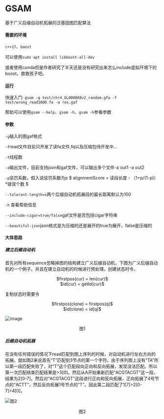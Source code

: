 # GSAM

基于广义后缀自动机拓展的泛基因图匹配算法

#### 需要的环境

`c++17`、`boost`

可以使用`sudo apt install libboost-all-dev`

或者使用conda但是作者研究了半天还是没有研究出来怎么include虚拟环境下的boost，救救孩子吧。

#### 运行

快速入门: `gsam -g test/chr4_GL000008v2_random.gfa -f test/wrong_read1000.fa -a res.gaf`

帮助可以使用`gsam --help`、`gsam -h`、`gsam -h`参看参数

#### 参数

`-g`输入的图gaf格式

`-f`read文件目前只开发了读fa文件,fq以及压缩包待开发中...

`-t`线程数

`-a`输出文件，目前支持json和gaf文件，可以输出多个文件-a out1 -a out2

`-p`惩罚系数，假入说惩罚系数为p
$
alignmentScore = 读段长度 - （1+p/(1-p)）*错误个数
$


`--tolerant-length=x`两个后缀自动机拓展段的最长距离默认为100

`-h` 查看帮助信息

`--include-cigar=true/false`gaf文件是否包括cigar字符串

`--beautiful-json`json格式是为压缩的还是展开的true为展开，false是压缩的

#### 大体思路

##### 建立后缀自动机

首先对所有sequence忽略掉图的结构建立广义后缀自动机，下图为广义后缀自动机的一个例子。并且在建立自动机的时候进行预处理。创建状态时令，<br/>
<p align="center">
$firstpos(cur) = len(cur)$<br/>
$id(cur) = getId(cur)$<br/>
</p>


复制状态时需要令<br/>
<p align="center">
$firstpos(clone) = firstpos(q)$<br/>
$id(clone) = id(q)$<br/>
</p>

![image](https://user-images.githubusercontent.com/56342176/185861357-3612df49-79a8-4e5e-9117-9d133463252c.png)<br/>
<p align="center">图1</p>

##### 后缀自动机拓展

在没有任何错误的情况下read匹配到图上序列的时候，对自动机进行左右方向的拓展。就如图2来说首先“T”匹配到3节点的第一个字符。由于序列图上没有“TA”所以第一段匹配失败了，对“T”这个匹配段向正向和反向拓展，发现没法匹配。所以第一次匹配结束匹配结果是>3[0]。然后从A开始重新匹配“ACGTACGT”这一段，结果为2[0-7]。然后对“ACGTACGT”这段进行正向和反向拓展，正向拓展了4号节点的“ACTT”，然后反向拓展1号节点的“T”。因此第二段匹配了1[7]>2[0-7]>4[0]。

![图2](https://user-images.githubusercontent.com/56342176/185865907-c9f84ea5-d7c7-419f-99f5-e0a3b07677b1.png)
<p align="center">图2</p>

